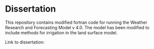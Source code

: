 # Dissertation
This repository contains modified fortran code for running the Weather Research and Forecasting Model v 4.0. The model has been modified to include methods for irrigation in the land surface model.

Link to dissertation: 
